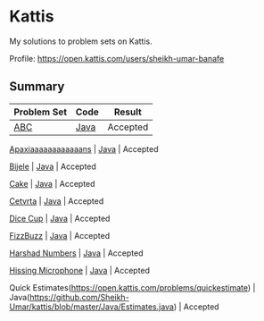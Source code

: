 # Kattis
My solutions to problem sets on Kattis.

Profile: https://open.kattis.com/users/sheikh-umar-banafe

## Summary
Problem Set| Code | Result
---------- | ---------- | ---------- |
[ABC](https://open.kattis.com/problems/abc) | [Java](https://github.com/Sheikh-Umar/kattis/blob/master/Java/ABC.java) | Accepted

[Apaxiaaaaaaaaaaaans](https://open.kattis.com/problems/apaxiaaans) | [Java](https://github.com/Sheikh-Umar/kattis/blob/master/Java/Apaxians.java) | Accepted

[Bijele](https://open.kattis.com/problems/bijele) | [Java](https://github.com/Sheikh-Umar/kattis/blob/master/Java/Bijele.java) | Accepted

[Cake](https://open.kattis.com/problems/cake) | [Java](https://github.com/Sheikh-Umar/kattis/blob/master/Java/Cake.java) | Accepted

[Cetvrta](https://open.kattis.com/problems/cetvrta) | [Java](https://github.com/Sheikh-Umar/kattis/blob/master/Java/Cetvrta.java) | Accepted

[Dice Cup](https://open.kattis.com/problems/dicecup) | [Java](https://github.com/Sheikh-Umar/kattis/blob/master/Java/Dice.java) | Accepted

[FizzBuzz](https://open.kattis.com/problems/fizzbuzz) | [Java](https://github.com/Sheikh-Umar/kattis/blob/master/Java/FizzBuzz.java) | Accepted

[Harshad Numbers](https://open.kattis.com/problems/harshadnumbers) | [Java](https://github.com/Sheikh-Umar/kattis/blob/master/Java/Harshad.java) | Accepted

[Hissing Microphone](https://open.kattis.com/problems/hissingmicrophone) | [Java](https://github.com/Sheikh-Umar/kattis/blob/master/Java/Hiss.java) | Accepted

Quick Estimates(https://open.kattis.com/problems/quickestimate) | Java(https://github.com/Sheikh-Umar/kattis/blob/master/Java/Estimates.java) | Accepted
